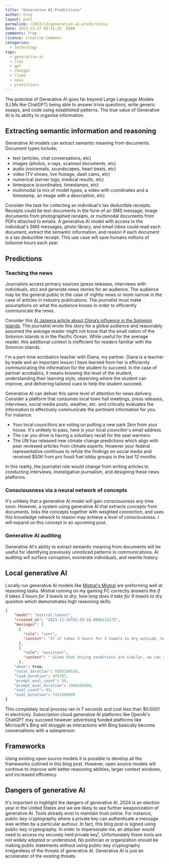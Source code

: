 ```yaml
---
title: "Generative AI Predictions"
author: Greg
layout: post
permalink: /2023/12/generative-ai-predictions/
date: 2023-12-27 09:41:25 -0500
comments: True
licence: Creative Commons
categories:
  - technology
tags:
  - generative-ai
  - llms
  - gpt
  - chatgpt
  - llama
  - news
  - predictions
---
```


The potential of Generative AI goes far beyond Large Language Models (LLMs like ChatGPT) being able to answer trivia questions, write generic essays, and code using established patterns. The true value of Generative AI is its ability to organise information.

## Extracting semantic information and reasoning

Generative AI models can extract semantic meaning from documents. Document types include;

- text (articles, chat conversations, etc)
- images (photos, x-rays, scanned documents, etc)
- audio (voicemails, soundscapes, heart beats, etc)
- video (TV shows, live footage, dash cams, etc)
- numerical (server logs, medical results, etc)
- timespace (coordinates, timestamps, etc)
- multimodal (a mix of model types; a video with coordinates and a timestamp, an image with a description, etc)

Consider the task for collecting an individual's tax deductible receipts. Receipts could be text documents in the form of an SMS message, image documents from photographed receipts, or multimodal documents from PDFs attached to emails. A generative AI model with access to the individual's SMS messages, photo library, and email inbox could read each document, extract the semantic information, and reason if each document is a tax deductible receipt. This use case will save humans millions of toilsome hours each year.

## Predictions

### Teaching the news

Journalists access primary sources (press releases, interviews with individuals, etc) and generate news stories for an audience. The audience may be the general public in the case of nightly news or more narrow in the case of articles in industry publications. The journalist must make assumptions on what the audience knows in order to efficiently communicate the news.

Consider this [Al Jazeera article about China’s influence in the Solomon Islands](https://www.aljazeera.com/economy/2023/12/5/in-the-solomon-islands-a-us-agencys-struggles-hint-at-chinas-influence). The journalist wrote this story for a global audience and reasonably assumed the average reader might not know that the small nation of the Solomon Islands is in the Pacific Ocean. While useful for the average reader, this additional context is inefficient for readers familiar with the Solomon Islands.

I'm a part-time acrobatics teacher with Diana, my partner. Diana is a teacher by trade and an important lesson I have learned from her is efficiently communicating the information for the student to succeed. In the case of partner acrobatics, it means knowing the level of the student, understanding their learning style, observing where the student can improve, and delivering tailored cues to help the student succeed.

Generative AI can deliver this same level of attention for news delivery. Consider a platform that consumes local town hall meetings, press releases, interviews, social media posts, weather, etc. and critically evaluates the information to effectively communicate the pertinent information for you. For instance:

- Your local councillors are voting on putting a new park 2km from your house. It's unlikely to pass, here is your local councillor's email address
- The car you drive is having a voluntary recall for the seat warmers
- The UN has released new climate change predictions which align with peer reviewed articles from climate experts. However your federal representative continues to refute the findings on social media and received $50K from pro fossil fuel lobby groups in the last 12 months.

In this reality, the journalist role would change from writing articles to conducting interviews, investigative journalism, and designing these news platforms.

### Consciousness via a neural network of concepts

It's unlikely that a generative AI model will gain consciousness any time soon. However, a system using generative AI that extracts concepts from documents, links the concepts together with weighted connection, and uses this knowledge network to reason may achieve a level of consciousness. I will expand on this concept in an upcoming post.

### Generative AI auditing

Generative AI's ability to extract semantic meaning from documents will be useful for identifying previously unnoticed patterns in communications. AI auditing will surface corruption, exonerate individuals, and rewrite history.

## Local generative AI

Locally run generative AI models like [Mistral's Mixtral](https://mistral.ai/news/mixtral-of-experts/) are preforming well at reasoning tasks. Mixtral running on my gaming PC correctly answers the *if it takes 3 hours for 3 towels to dry, how long does it take for 9 towels to dry* question which demonstrates high reasoning skills.

```json
{
    "model": "mixtral:latest",
    "created_at": "2023-12-28T02:39:18.966611317Z",
    "messages": [
      {
        "role": "user",
        "content": "If it takes 3 hours for 3 towels to dry outside, how long does it take for 9 towels to dry outside?"
      },
      {
        "role": "assistant",
        "content": " Given that drying conditions are similar, we can apply the same time duration for drying 9 towels as it took for 3 towels. This is because the drying process happens concurrently for all towels rather than sequentially. Therefore, if 3 towels take 3 hours to dry, then 9 towels would also take 3 hours to dry under the same conditions."
      },
    "done": true,
    "total_duration": 9265104510,
    "load_duration": 975707,
    "prompt_eval_count": 39,
    "prompt_eval_duration": 1940182000,
    "eval_count": 83,
    "eval_duration": 7322496000
}
```

This completely local process ran in 7 seconds and cost less than $0.0001 in electricity. Subscription cloud generative AI platforms like OpenAI's ChatGPT may succeed however advertising funded platforms like Microsoft's Bing will struggle as interactions with Bing basically become conversations with a salesperson.

## Frameworks

Using existing open source models it is possible to develop all the frameworks outlined in this blog post. However, open source models will continue to improve with better reasoning abilities, larger context windows, and increased efficiency.

## Dangers of generative AI

It's important to highlight the dangers of generative AI. 2024 is an election year in the United States and we are likely to see further weaponization of generative AI. Tools already exist to maintain trust online. For instance, public-key cryptography where a private key can authenticate a message was written by a particular authour. In fact, this blog post is signed using public-key cryptography. In order to impersonate me, an attacker would need to access my securely held private key[¹](/2022/03/trust/). Unfortunately these tools are not widely adopted or understood. No politician or organization should be making public statements without using public-key cryptography irregardless of the threats of generative AI. Generative AI is just an accelerator of the existing threats.
